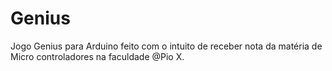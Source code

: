 # Genius
Jogo Genius para Arduino feito com o intuito de receber nota da matéria de Micro controladores na faculdade @Pio X.
